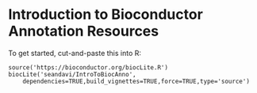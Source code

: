 # Introduction to Bioconductor Annotation Resources

To get started, cut-and-paste this into R:

```{r}
source('https://bioconductor.org/biocLite.R')
biocLite('seandavi/IntroToBiocAnno',
    dependencies=TRUE,build_vignettes=TRUE,force=TRUE,type='source')
```




